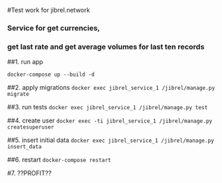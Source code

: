 #Test work for jibrel.network

### Service for get currencies,
### get last rate and get average volumes for last ten records

##1. run app

`docker-compose up --build -d`

##2. apply migrations 
`docker exec jibrel_service_1 /jibrel/manage.py migrate`

##3. run tests
`docker exec jibrel_service_1 /jibrel/manage.py test`

##4. create user
`docker exec -ti jibrel_service_1 /jibrel/manage.py createsuperuser`

##5. insert initial data
`docker exec jibrel_service_1 /jibrel/manage.py insert_data`

##6. restart
`docker-compose restart`

#7. ??PROFIT??
